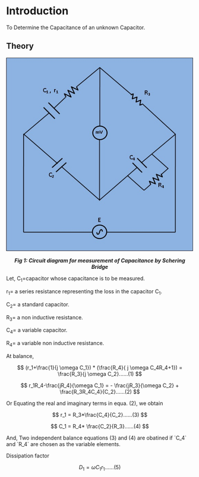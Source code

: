 # Introduction

To Determine the Capacitance of an unknown Capacitor.  

## Theory
 

<div align="center">

![Rm501 Figure](images/schering.jpg)

***Fig 1: Circuit diagram for measurement of Capacitance by Schering Bridge***
</div>
Let,
   C<sub>1</sub>=capacitor whose capacitance is to be measured.
   
   r<sub>1</sub>= a series resistance representing the loss in the capacitor C<sub>1</sub>.
   
   C<sub>2</sub>= a standard capacitor.
   
   R<sub>3</sub>= a non inductive resistance.
   
   C<sub>4</sub>= a variable capacitor.
   
   R<sub>4</sub>= a variable non inductive resistance.
   
At balance,  
<p align="center">
 
$$ (r_1+\frac{1}{j \omega C_1}) * (\frac{R_4}{ j \omega C_4R_4+1}) = \frac{R_3}{j \omega C_2}......(1) $$
 
</p>
<p align="center">
 
$$ r_1R_4-\frac{jR_4}{\omega C_1} = - \frac{jR_3}{\omega C_2} + \frac{R_3R_4C_4}{C_2}......(2) $$
 
 </p>
Or Equating the real and imaginary terms in equa. (2), we obtain
<p align="center">
 
$$ r_1 = R_3*\frac{C_4}{C_2}......(3) $$
 
</p>
<p align="center">
 
$$ C_1 = R_4* \frac{C_2}{R_3}......(4) $$
 
 </p>
And, Two independent balance equations (3) and (4) are obatined if `C_4` and `R_4` are chosen as the variable elements.

Dissipation factor
<p align="center">
 
$$ D_1 = \omega C_1r_1......(5) $$
 
  </p>
 <script id="MathJax-script" async src="https://cdn.jsdelivr.net/npm/mathjax@3/es5/tex-mml-chtml.js"></script>

